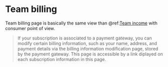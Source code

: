 # Team billing

Team billing page is basically the same view than @ref:[Team income](../producerusage/4-income.md) with consumer point of view.


> If your subscription is associated to a payment gateway, you can modify certain billing information, such as your name, address, and payment details via the billing information modification page, stored by the payment gateway. This page is accessible by a link diplayed on each subscription information in this page.
